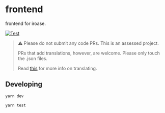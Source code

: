 # frontend
frontend for iroase.

[![Test](https://github.com/iroase-app/frontend/actions/workflows/test.yml/badge.svg)](https://github.com/iroase-app/frontend/actions/workflows/test.yml)

> ⚠️ Please do not submit any code PRs. This is an assessed project.
>
> PRs that add translations, however, are welcome. Please only touch the .json files.
>
> Read [this](https://github.com/iroase-app/frontend/tree/main/src/locales) for more info on translating.

Developing
---

```bash
yarn dev
```

```bash
yarn test
```

